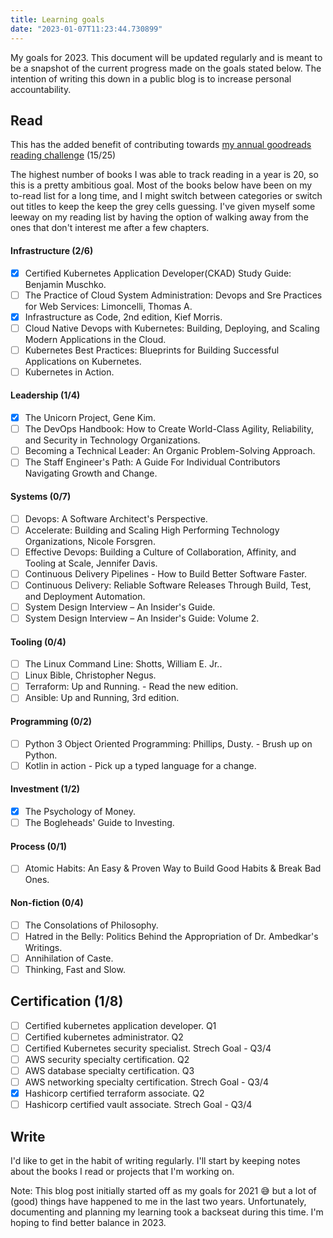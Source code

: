 ```yaml
---
title: Learning goals
date: "2023-01-07T11:23:44.730899"
---
```


My goals for 2023. This document will be updated regularly and is meant to be a snapshot of the current progress made on the goals stated below. The intention of writing this down in a public blog is to increase personal accountability.

## Read

This has the added benefit of contributing towards [my annual goodreads reading challenge](https://www.goodreads.com/user_challenges/40850031 "Jojin's 2023 goodreads reading challenge") (15/25)

The highest number of books I was able to track reading in a year is 20, so this is a pretty ambitious goal. Most of the books below have been on my to-read list for a long time, and I might switch between categories or switch out titles to keep the keep the grey cells guessing. I've given myself some leeway on my reading list by having the option of walking away from the ones that don't interest me after a few chapters.

#### Infrastructure (2/6)

- [X] Certified Kubernetes Application Developer(CKAD) Study Guide: Benjamin Muschko.
- [ ] The Practice of Cloud System Administration: Devops and Sre Practices for Web Services: Limoncelli, Thomas A.
- [X] Infrastructure as Code, 2nd edition, Kief Morris.
- [ ] Cloud Native Devops with Kubernetes: Building, Deploying, and Scaling Modern Applications in the Cloud.
- [ ] Kubernetes Best Practices: Blueprints for Building Successful Applications on Kubernetes.
- [ ] Kubernetes in Action.

#### Leadership (1/4)

- [X] The Unicorn Project, Gene Kim.
- [ ] The DevOps Handbook: How to Create World-Class Agility, Reliability, and Security in Technology Organizations.
- [ ] Becoming a Technical Leader: An Organic Problem-Solving Approach.
- [ ] The Staff Engineer's Path: A Guide For Individual Contributors Navigating Growth and Change.

#### Systems (0/7)

- [ ] Devops: A Software Architect's Perspective.
- [ ] Accelerate: Building and Scaling High Performing Technology Organizations, Nicole Forsgren.
- [ ] Effective Devops: Building a Culture of Collaboration, Affinity, and Tooling at Scale, Jennifer Davis.
- [ ] Continuous Delivery Pipelines - How to Build Better Software Faster.
- [ ] Continuous Delivery: Reliable Software Releases Through Build, Test, and Deployment Automation.
- [ ] System Design Interview – An Insider's Guide.
- [ ] System Design Interview – An Insider's Guide: Volume 2.

#### Tooling (0/4)

- [ ] The Linux Command Line: Shotts, William E. Jr..
- [ ] Linux Bible, Christopher Negus.
- [ ] Terraform: Up and Running. - Read the new edition.
- [ ] Ansible: Up and Running, 3rd edition.

#### Programming (0/2)

- [ ] Python 3 Object Oriented Programming: Phillips, Dusty. - Brush up on Python.
- [ ] Kotlin in action - Pick up a typed language for a change.

#### Investment (1/2)

- [X] The Psychology of Money.
- [ ] The Bogleheads' Guide to Investing.

#### Process (0/1)

- [ ] Atomic Habits: An Easy & Proven Way to Build Good Habits & Break Bad Ones.

#### Non-fiction (0/4)

- [ ] The Consolations of Philosophy.
- [ ] Hatred in the Belly: Politics Behind the Appropriation of Dr. Ambedkar's Writings.
- [ ] Annihilation of Caste.
- [ ] Thinking, Fast and Slow.

## Certification (1/8)

- [ ] Certified kubernetes application developer. Q1
- [ ] Certified kubernetes administrator. Q2
- [ ] Certified Kubernetes security specialist. Strech Goal - Q3/4
- [ ] AWS security specialty certification. Q2
- [ ] AWS database specialty certification. Q3
- [ ] AWS networking specialty certification. Strech Goal - Q3/4
- [X] Hashicorp certified terraform associate. Q2
- [ ] Hashicorp certified vault associate. Strech Goal - Q3/4

## Write
I'd like to get in the habit of writing regularly. I'll start by keeping notes about the books I read or projects that I'm working on.


Note: This blog post initially started off as my goals for 2021 😅 but a lot of (good) things have happened to me in the last two years. Unfortunately, documenting and planning my learning took a backseat during this time. I'm hoping to find better balance in 2023.
